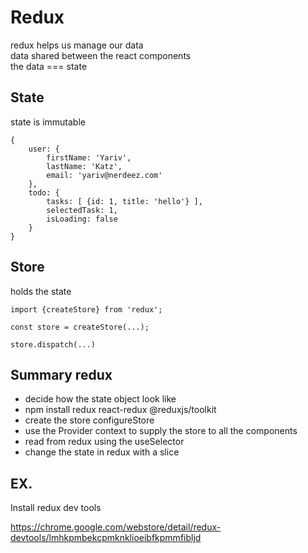 # Redux

redux helps us manage our data  
data shared between the react components  
the data === state

## State

state is immutable

```
{
	user: {
		firstName: 'Yariv',
		lastName: 'Katz',
		email: 'yariv@nerdeez.com'
	},
	todo: {
		tasks: [ {id: 1, title: 'hello'} ],
		selectedTask: 1,
		isLoading: false
	}	
}
```

## Store

holds the state

```
import {createStore} from 'redux';

const store = createStore(...);

store.dispatch(...)

```

## Summary redux

- decide how the state object look like
- npm install redux react-redux @reduxjs/toolkit
- create the store configureStore
- use the Provider context to supply the store to all the components
- read from redux using the useSelector
- change the state in redux with a slice


## EX.

Install redux dev tools

https://chrome.google.com/webstore/detail/redux-devtools/lmhkpmbekcpmknklioeibfkpmmfibljd

